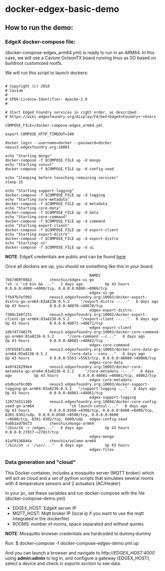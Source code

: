 # docker-edgex-basic-demo



## How to run the demo:

### EdgeX docker-compose file:

(docker-compose-edgex_arm64.yml) is ready to run in an ARM64. In this case, we will use a Cavium OcteonTX board running linux as SO based on buildroot customized rootfs.

We will run this script to launch dockers:

```#!/bin/sh

# Copyright (c) 2018
# Cavium
#
# SPDX-License-Identifier: Apache-2.0
#

# Start EdgeX Foundry services in right order, as described:
# https://wiki.edgexfoundry.org/display/FA/Get+EdgeX+Foundry+-+Users

COMPOSE_FILE=/docker-compose-edgex_arm64.yml

export COMPOSE_HTTP_TIMEOUT=100

docker login --username=docker --password=docker nexus3.edgexfoundry.org:10003

echo "Starting mongo"
docker-compose -f $COMPOSE_FILE up -d mongo
echo "Starting consul"
docker-compose -f $COMPOSE_FILE up -d config-seed

echo "Sleeping before launching remaining services"
sleep 15

echo "Starting support-logging"
docker-compose -f $COMPOSE_FILE up -d logging
echo "Starting core-metadata"
docker-compose -f $COMPOSE_FILE up -d metadata
echo "Starting core-data"
docker-compose -f $COMPOSE_FILE up -d data
echo "Starting core-command"
docker-compose -f $COMPOSE_FILE up -d command
echo "Starting export-client"
docker-compose -f $COMPOSE_FILE up -d export-client
echo "Starting export-distro"
docker-compose -f $COMPOSE_FILE up -d export-distro
echo "Startingc ui"
docker-compose -f $COMPOSE_FILE up -d ui

```

**NOTE**: EdgeX credentials are public and can be found [here](https://nexus.edgexfoundry.org/content/sites/docs/staging/master/docs/_build/html/Ch-GettingStartedUsersNexus.html?highlight=docker)

Once all dockers are up, you should se something like this in your board.

```CONTAINER ID        IMAGE                                                                         COMMAND                  CREATED             STATUS              PORTS                                                                                              
                                      NAMES
7b67d09f08b3        chenchix/edgex-ui-go                                                          "sh -c 'cd bin && ..."   2 days ago          Up 43 hours         0.0.0.0:4000->4000/tcp, 0.0.0.0:8080->8080/tcp                                                     
                                      edgex-ui-go
ffb97b7ef892        nexus3.edgexfoundry.org:10003/docker-export-distro-go-arm64:03a8236-0.5.2     "/export-distro --..."   6 days ago          Up 43 hours         0.0.0.0:48070->48070/tcp                                                                           
                                      edgex-export-distro
7300c1b8f231        nexus3.edgexfoundry.org:10003/docker-export-client-go-arm64:03a8236-0.5.2     "/export-client --..."   6 days ago          Up 43 hours         0.0.0.0:48071->48071/tcp                                                                           
                                      edgex-export-client
2db74774027b        nexus3.edgexfoundry.org:10003/docker-core-command-go-arm64:03a8236-0.5.2      "/core-command --c..."   6 days ago          Up 43 hours         0.0.0.0:48082->48082/tcp                                                                           
                                      edgex-core-command
19f65587ca01        nexus3.edgexfoundry.org:10003/docker-core-data-go-arm64:03a8236-0.5.2         "/core-data --cons..."   6 days ago          Up 43 hours         0.0.0.0:5563->5563/tcp, 0.0.0.0:48080->48080/tcp                                                   
                                      edgex-core-data
4a9f416299e4        nexus3.edgexfoundry.org:10003/docker-core-metadata-go-arm64:03a8236-0.5.2     "/core-metadata --..."   6 days ago          Up 43 hours         0.0.0.0:48081->48081/tcp, 48082/tcp                                                                
                                      edgex-core-metadata
e5dbcef8cd0b        nexus3.edgexfoundry.org:10003/docker-support-logging-go-arm64:03a8236-0.5.2   "/support-logging ..."   6 days ago          Up 43 hours         0.0.0.0:48061->48061/tcp                                                                           
                                      edgex-support-logging
12077d31116b        nexus3.edgexfoundry.org:10004/docker-core-config-seed-go-arm64                "sh launch-consul-..."   6 days ago          Up 43 hours         0.0.0.0:8300->8300/tcp, 0.0.0.0:8400->8400/tcp, 8301-8302/udp, 0.0.0.0:8500->8500/tcp, 0.0.0.0:8600
->8600/tcp, 8301-8302/tcp, 8600/udp   edgex-config-seed
9a8b1ad78d73        chenchix/mongo-arm64                                                          "/bin/sh -c /edgex..."   6 days ago          Up 43 hours         0.0.0.0:27017->27017/tcp                                                                           
                                      edgex-mongo
41af013684da        chenchix/volume-arm64                                                         "/bin/sh -c '/usr/..."   6 days ago          Up 43 hours                                                                                                            
                                      edgex-files
```


### Data generation and "cloud"

This Docker container, includes a mosquitto server (MQTT broker) which will act as cloud and a set of python scripts that simulates several rooms with 4 temperature sensors and 2 actuators (AC/Heater)

In your pc, set these variables and run docker-compose with the file (docker-compose-demo.yml)

- EDGEX_HOST: EdgeX server IP
- MQTT_HOST: Mqtt broker IP (local ip if you want to use the mqtt integrated in the dockerfile)
- ROOMS: number of rooms, space separated and without quotes

**NOTE**: Mosquitto browser credentials are hardcoded to dummy:dummy

Run: 
$ docker-compose -f docker-compose-edgex-demo.yml up


And you can launch a browser and navigate to *http://EDGEX_HOST:4000* using **admin:admin** to log in, and configure a gateway (EDGEX_HOST), select a device and check in *exports section* to see data.

